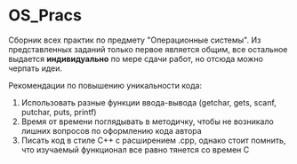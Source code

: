 # OS_Pracs
Сборник всех практик по предмету "Операционные системы".
Из представленных заданий только первое является общим, все остальное выдается **индивидуально** по мере сдачи работ, но отсюда можно черпать идеи.

Рекомендации по повышению уникальности кода:
1. Использовать разные функции ввода-вывода (getchar, gets, scanf, putchar, puts, printf)
2. Время от времени поглядывать в методичку, чтобы не возникало лишних вопросов по оформлению кода автора
3. Писать код в стиле С++ с расширением .cpp, однако стоит помнить, что изучаемый функционал все равно тянется со времен С
